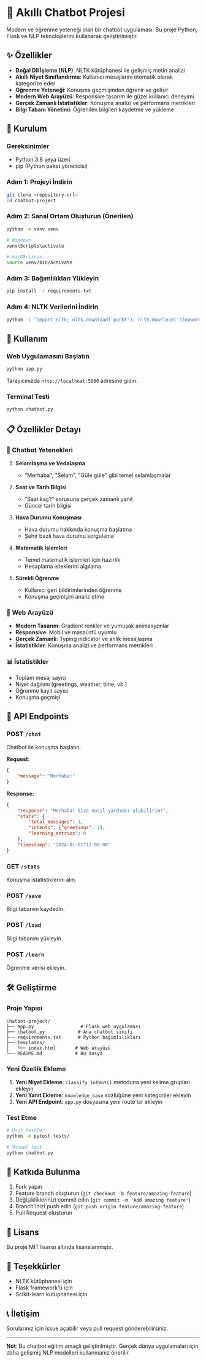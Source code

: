 # 🤖 Akıllı Chatbot Projesi

Modern ve öğrenme yeteneği olan bir chatbot uygulaması. Bu proje Python, Flask ve NLP teknolojilerini kullanarak geliştirilmiştir.

## ✨ Özellikler

- **Doğal Dil İşleme (NLP)**: NLTK kütüphanesi ile gelişmiş metin analizi
- **Akıllı Niyet Sınıflandırma**: Kullanıcı mesajlarını otomatik olarak kategorize eder
- **Öğrenme Yeteneği**: Konuşma geçmişinden öğrenir ve gelişir
- **Modern Web Arayüzü**: Responsive tasarım ile güzel kullanıcı deneyimi
- **Gerçek Zamanlı İstatistikler**: Konuşma analizi ve performans metrikleri
- **Bilgi Tabanı Yönetimi**: Öğrenilen bilgileri kaydetme ve yükleme

## 🚀 Kurulum

### Gereksinimler
- Python 3.8 veya üzeri
- pip (Python paket yöneticisi)

### Adım 1: Projeyi İndirin
```bash
git clone <repository-url>
cd chatbot-project
```

### Adım 2: Sanal Ortam Oluşturun (Önerilen)
```bash
python -m venv venv

# Windows
venv\Scripts\activate

# macOS/Linux
source venv/bin/activate
```

### Adım 3: Bağımlılıkları Yükleyin
```bash
pip install -r requirements.txt
```

### Adım 4: NLTK Verilerini İndirin
```bash
python -c "import nltk; nltk.download('punkt'); nltk.download('stopwords'); nltk.download('wordnet')"
```

## 🎯 Kullanım

### Web Uygulamasını Başlatın
```bash
python app.py
```

Tarayıcınızda `http://localhost:5000` adresine gidin.

### Terminal Testi
```bash
python chatbot.py
```

## 📋 Özellikler Detayı

### 🤖 Chatbot Yetenekleri

1. **Selamlaşma ve Vedalaşma**
   - "Merhaba", "Selam", "Güle güle" gibi temel selamlaşmalar

2. **Saat ve Tarih Bilgisi**
   - "Saat kaç?" sorusuna gerçek zamanlı yanıt
   - Güncel tarih bilgisi

3. **Hava Durumu Konuşması**
   - Hava durumu hakkında konuşma başlatma
   - Şehir bazlı hava durumu sorgulama

4. **Matematik İşlemleri**
   - Temel matematik işlemleri için hazırlık
   - Hesaplama isteklerini algılama

5. **Sürekli Öğrenme**
   - Kullanıcı geri bildirimlerinden öğrenme
   - Konuşma geçmişini analiz etme

### 🎨 Web Arayüzü

- **Modern Tasarım**: Gradient renkler ve yumuşak animasyonlar
- **Responsive**: Mobil ve masaüstü uyumlu
- **Gerçek Zamanlı**: Typing indicator ve anlık mesajlaşma
- **İstatistikler**: Konuşma analizi ve performans metrikleri

### 📊 İstatistikler

- Toplam mesaj sayısı
- Niyet dağılımı (greetings, weather, time, vb.)
- Öğrenme kayıt sayısı
- Konuşma geçmişi

## 🔧 API Endpoints

### POST `/chat`
Chatbot ile konuşma başlatın.

**Request:**
```json
{
    "message": "Merhaba!"
}
```

**Response:**
```json
{
    "response": "Merhaba! Size nasıl yardımcı olabilirim?",
    "stats": {
        "total_messages": 1,
        "intents": {"greetings": 1},
        "learning_entries": 0
    },
    "timestamp": "2024-01-01T12:00:00"
}
```

### GET `/stats`
Konuşma istatistiklerini alın.

### POST `/save`
Bilgi tabanını kaydedin.

### POST `/load`
Bilgi tabanını yükleyin.

### POST `/learn`
Öğrenme verisi ekleyin.

## 🛠️ Geliştirme

### Proje Yapısı
```
chatbot-project/
├── app.py                 # Flask web uygulaması
├── chatbot.py            # Ana chatbot sınıfı
├── requirements.txt      # Python bağımlılıkları
├── templates/
│   └── index.html       # Web arayüzü
└── README.md            # Bu dosya
```

### Yeni Özellik Ekleme

1. **Yeni Niyet Ekleme**: `classify_intent()` metoduna yeni kelime grupları ekleyin
2. **Yeni Yanıt Ekleme**: `knowledge_base` sözlüğüne yeni kategoriler ekleyin
3. **Yeni API Endpoint**: `app.py` dosyasına yeni route'lar ekleyin

### Test Etme
```bash
# Unit testler
python -m pytest tests/

# Manuel test
python chatbot.py
```

## 🤝 Katkıda Bulunma

1. Fork yapın
2. Feature branch oluşturun (`git checkout -b feature/amazing-feature`)
3. Değişikliklerinizi commit edin (`git commit -m 'Add amazing feature'`)
4. Branch'inizi push edin (`git push origin feature/amazing-feature`)
5. Pull Request oluşturun

## 📝 Lisans

Bu proje MIT lisansı altında lisanslanmıştır.

## 🙏 Teşekkürler

- NLTK kütüphanesi için
- Flask framework'ü için
- Scikit-learn kütüphanesi için

## 📞 İletişim

Sorularınız için issue açabilir veya pull request gönderebilirsiniz.

---

**Not**: Bu chatbot eğitim amaçlı geliştirilmiştir. Gerçek dünya uygulamaları için daha gelişmiş NLP modelleri kullanmanız önerilir. 